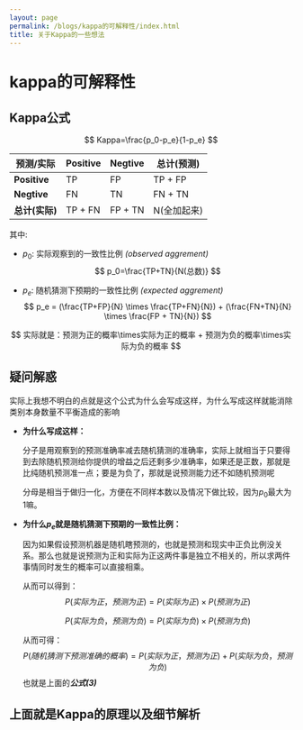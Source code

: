 ```yaml
---
layout: page
permalink: /blogs/kappa的可解释性/index.html
title: 关于Kappa的一些想法
---
```



# kappa的可解释性



## Kappa公式

$$
Kappa=\frac{p_0-p_e}{1-p_e}
$$

| 预测/实际      | Positive | Negtive | 总计(预测)  |
| -------------- | -------- | ------- | ----------- |
| **Positive**   | TP       | FP      | TP + FP     |
| **Negtive**    | FN       | TN      | FN + TN     |
| **总计(实际)** | TP + FN  | FP + TN | N(全加起来) |



其中:

- $p_0$: 实际观察到的一致性比例 *(observed aggrement)*  
  $$
  p_0=\frac{TP+TN}{N(总数)}
  $$

- $p_e$: 随机猜测下预期的一致性比例 *(expected aggrement)*
  $$
  p_e = (\frac{TP+FP}{N} \times \frac{TP+FN}{N}) + (\frac{FN+TN}{N} \times \frac{FP + TN}{N})
  $$
  

$$
实际就是：预测为正的概率\times实际为正的概率 + 预测为负的概率\times实际为负的概率
$$

## 疑问解惑



实际上我想不明白的点就是这个公式为什么会写成这样，为什么写成这样就能消除类别本身数量不平衡造成的影响

- **为什么写成这样：**

  分子是用观察到的预测准确率减去随机猜测的准确率，实际上就相当于只要得到去除随机预测给你提供的增益之后还剩多少准确率，如果还是正数，那就是比纯随机预测准一点；要是为负了，那就是说预测能力还不如随机预测呢

  分母是相当于做归一化，方便在不同样本数以及情况下做比较，因为$p_0$最大为1嘛。

- **为什么$p_e$就是随机猜测下预期的一致性比例：**

  因为如果假设预测机器是随机瞎预测的，也就是预测和现实中正负比例没关系。那么也就是说预测为正和实际为正这两件事是独立不相关的，所以求两件事情同时发生的概率可以直接相乘。

  从而可以得到：
  $$
  P(实际为正，预测为正)=P(实际为正)\times P(预测为正)
  $$

  $$
  P(实际为负，预测为负)=P(实际为负)\times P(预测为负)
  $$

  从而可得：
  $$
  P(随机猜测下预测准确的概率)=P(实际为正，预测为正)+P(实际为负，预测为负) 
  $$
  也就是上面的***公式(3)***

## 上面就是Kappa的原理以及细节解析


